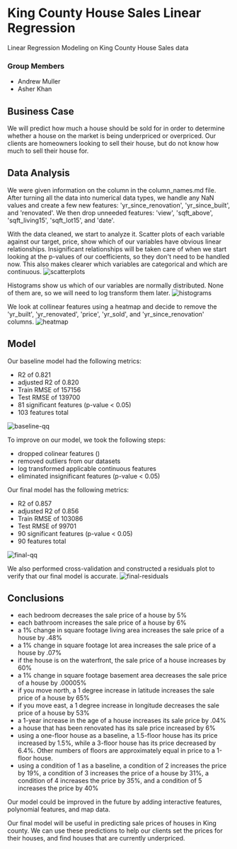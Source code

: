 # King County House Sales Linear Regression
Linear Regression Modeling on King County House Sales data

### Group Members
- Andrew Muller
- Asher Khan

## Business Case
We will predict how much a house should be sold for in order to determine whether a house on the market is being underpriced or overpriced. Our clients are homeowners looking to sell their house, but do not know how much to sell their house for.

## Data Analysis
We were given information on the column in the column_names.md file. After turning all the data into numerical data types, we handle any NaN values and create a few new features: 'yr_since_renovation', 'yr_since_built', and 'renovated'. We then drop unneeded features: 'view', 'sqft_above', 'sqft_living15', 'sqft_lot15', and 'date'.

With the data cleaned, we start to analyze it. Scatter plots of each variable against our target, price, show which of our variables have obvious linear relationships. Insignificant relationships will be taken care of when we start looking at the p-values of our coefficients, so they don't need to be handled now. This also makes clearer which variables are categorical and which are continuous.
![scatterplots](/figures/scatter-plots.png)

Histograms show us which of our variables are normally distributed. None of them are, so we will need to log transform them later.
![histograms](/figures/histogram-plots.png)

We look at collinear features using a heatmap and decide to remove the 'yr_built', 'yr_renovated', 'price', 'yr_sold', and 'yr_since_renovation' columns.
![heatmap](/figures/heatmap-before.png)

## Model
Our baseline model had the following metrics:
- R2 of 0.821
- adjusted R2 of 0.820
- Train RMSE of 157156
- Test RMSE of 139700
- 81 significant features (p-value < 0.05)
- 103 features total

![baseline-qq](figures/baseline-qq-plot.png)

To improve on our model, we took the following steps:
- dropped colinear features ()
- removed outliers from our datasets
- log transformed applicable continuous features
- eliminated insignificant features (p-value < 0.05)

Our final model has the following metrics:
- R2 of 0.857
- adjusted R2 of 0.856
- Train RMSE of 103086
- Test RMSE of 99701
- 90 significant features (p-value < 0.05)
- 90 features total

![final-qq](figures/final-qq-plot.png)

We also performed cross-validation and constructed a residuals plot to verify that our final model is accurate.
![final-residuals](figures/final-residuals-plot.png)

## Conclusions

- each bedroom decreases the sale price of a house by 5%
- each bathroom increases the sale price of a house by 6%
- a 1% change in square footage living area increases the sale price of a house by .48%
- a 1% change in square footage lot area increases the sale price of a house by .07%
- if the house is on the waterfront, the sale price of a house increases by 60%
- a 1% change in square footage basement area decreases the sale price of a house by .00005%
- if you move north, a 1 degree increase in latitude increases the sale price of a house by 65%
- if you move east, a 1 degree increase in longitude decreases the sale price of a house by 53%
- a 1-year increase in the age of a house increases its sale price by .04%
- a house that has been renovated has its sale price increased by 6%
- using a one-floor house as a baseline, a 1.5-floor house has its price increased by 1.5%, while a 3-floor house has its price decreased by 6.4%. Other numbers of floors are approximately equal in price to a 1-floor house.
- using a condition of 1 as a baseline, a condition of 2 increases the price by 19%, a condition of 3 increases the price of a house by 31%, a condition of 4 increases the price by 35%, and a condition of 5 increases the price by 40%

Our model could be improved in the future by adding interactive features, polynomial features, and map data.

Our final model will be useful in predicting sale prices of houses in King county. We can use these predictions to help our clients set the prices for their houses, and find houses that are currently underpriced.
